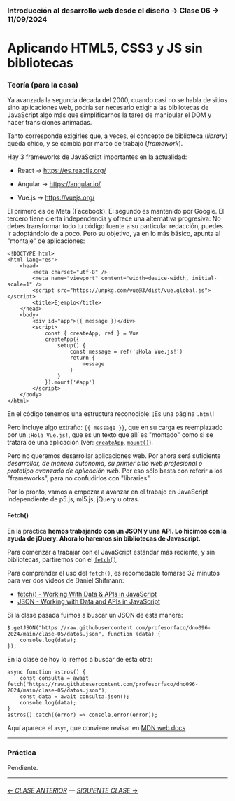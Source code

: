 ### Introducción al desarrollo web desde el diseño → Clase 06 → 11/09/2024

# Aplicando HTML5, CSS3 y JS sin bibliotecas

### Teoría (para la casa)

Ya avanzada la segunda década del 2000, cuando casi no se habla de sitios sino aplicaciones web, podría ser necesario exigir a las bibliotecas de JavaScript algo más que simplificarnos la tarea de manipular el DOM y hacer transiciones animadas. 

Tanto corresponde exigirles que, a veces, el concepto de biblioteca (*library*) queda chico, y se cambia por marco de trabajo (*framework*).

Hay 3 frameworks de JavaScript importantes en la actualidad:

- React → https://es.reactjs.org/

- Angular → https://angular.io/

- Vue.js → https://vuejs.org/

El primero es de Meta (Facebook). El segundo es mantenido por Google. El tercero tiene cierta independencia y ofrece una alternativa progresiva: No debes transformar todo tu código fuente a su particular redacción, puedes ir adoptándolo de a poco. Pero su objetivo, ya en lo más básico, apunta al "montaje" de aplicaciones:

```
<!DOCTYPE html>
<html lang="es">
    <head>
        <meta charset="utf-8" />
        <meta name="viewport" content="width=device-width, initial-scale=1" />
        <script src="https://unpkg.com/vue@3/dist/vue.global.js"></script>
        <title>Ejemplo</title>
    </head>
    <body>
        <div id="app">{{ message }}</div>
        <script>
            const { createApp, ref } = Vue
            createApp({
                setup() {
                    const message = ref('¡Hola Vue.js!')
                    return {
                        message
                    }
                }
            }).mount('#app')
        </script>
    </body>
</html>
```

En el código tenemos una estructura reconocible: ¡Es una página `.html`! 

Pero incluye algo extraño: `{{ message }}`, que en su carga es reemplazado por un `¡Hola Vue.js!`, que es un texto que allí es "montado" como si se tratara de una aplicación (ver: [`createApp`](https://vuejs.org/guide/essentials/application.html#the-root-component), [`mount()`](https://vuejs.org/guide/essentials/application.html#mounting-the-app)). 

Pero no queremos desarrollar aplicaciones web. Por ahora será suficiente *desarrollar, de manera autónoma, su primer sitio web profesional o prototipo avanzado de aplicación web*. Por eso sólo basta con referir a los "frameworks", para no confudirlos con "libraries". 

Por lo pronto, vamos a empezar a avanzar en el trabajo en JavaScript independiente de p5.js, ml5.js, jQuery u otras.

#### Fetch()

En la práctica **hemos trabajando con un JSON y una API. Lo hicimos con la ayuda de jQuery. Ahora lo haremos sin bibliotecas de Javascript.**

Para comenzar a trabajar con el JavaScript estándar más reciente, y sin bibliotecas, partiremos con el [`fetch()`](https://developer.mozilla.org/es/docs/Web/API/Fetch_API/Using_Fetch). 

Para comprender el uso del `fetch()`, es recomedable tomarse 32 minutos para ver dos videos de Daniel Shifmann:

- [fetch() - Working With Data & APIs in JavaScript](https://youtu.be/tc8DU14qX6I)
- [JSON - Working with Data and APIs in JavaScript](https://youtu.be/uxf0--uiX0I) 

Si la clase pasada fuimos a buscar un JSON de esta manera:

```
$.getJSON("https://raw.githubusercontent.com/profesorfaco/dno096-2024/main/clase-05/datos.json", function (data) {
    console.log(data);
});
```

En la clase de hoy lo iremos a buscar de esta otra:

```
async function astros() {
    const consulta = await fetch("https://raw.githubusercontent.com/profesorfaco/dno096-2024/main/clase-05/datos.json");
    const data = await consulta.json();
    console.log(data);
}
astros().catch((error) => console.error(error));
```

Aquí aparece el `asyn`, que conviene revisar en [MDN web docs]( https://developer.mozilla.org/es/docs/Web/JavaScript/Reference/Statements/async_function#descripci%C3%B3n)

- - - - - - -

### Práctica

Pendiente.

- - - - - - - - - - - -

###### [← CLASE ANTERIOR](https://github.com/profesorfaco/dno096-2024/tree/main/clase-05) — [SIGUIENTE CLASE →](https://github.com/profesorfaco/dno096-2024/tree/main/clase-08)
